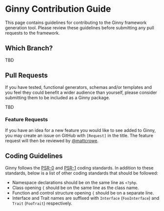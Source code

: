 # Ginny Contribution Guide

This page contains guidelines for contributing to the Ginny framework generation tool. Please review these guidelines before submitting any pull requests to the framework.

## Which Branch?

TBD

## Pull Requests

If you have tested, functional generators, schemas and/or templates and you feel they could benefit a wider audience than yourself, please consider submitting them to be included as a Ginny package.

TBD

### Feature Requests

If you have an idea for a new feature you would like to see added to Ginny, you may create an issue on GitHub with `[Request]` in the title. The feature request will then be reviewed by [@mattcrowe](https://github.com/mattcrowe).

## Coding Guidelines

Ginny follows the [PSR-0](https://github.com/php-fig/fig-standards/blob/master/accepted/PSR-0.md) and [PSR-1](https://github.com/php-fig/fig-standards/blob/master/accepted/PSR-1-basic-coding-standard.md) coding standards. In addition to these standards, below is a list of other coding standards that should be followed:

- Namespace declarations should be on the same line as `<?php`.
- Class opening `{` should be on the same line as the class name.
- Function and control structure opening `{` should be on a separate line.
- Interface and Trait names are suffixed with `Interface` (`FooInterface`) and `Trait` (`FooTrait`) respectively.
